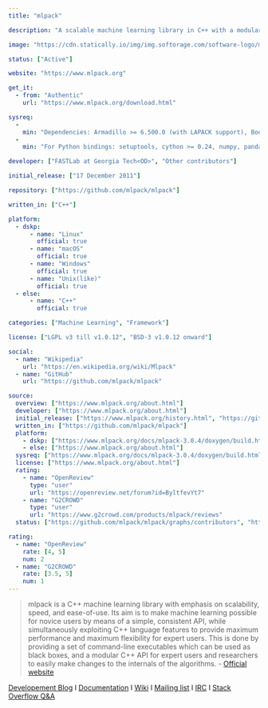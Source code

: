 ```yaml
---
title: "mlpack"

description: "A scalable machine learning library in C++ with a modular C++ API for expert users"

image: "https://cdn.statically.io/img/img.softorage.com/software-logo/mlpack.png?h=64"

status: ["Active"]

website: "https://www.mlpack.org"

get_it:
  - from: "Authentic"
    url: "https://www.mlpack.org/download.html"

sysreq:
  -
    min: "Dependencies: Armadillo >= 6.500.0 (with LAPACK support), Boost (math_c99, program_options, serialization, unit_test_framework, heap, spirit) >= 1.49"
  -
    min: "For Python bindings: setuptools, cython >= 0.24, numpy, pandas >= 0.15.0, pytest-runner"

developer: ["FASTLab at Georgia Tech<OD>", "Other contributors"]

initial_release: ["17 December 2011"]

repository: ["https://github.com/mlpack/mlpack"]

written_in: ["C++"]

platform:
  - dskp:
      - name: "Linux"
        official: true
      - name: "macOS"
        official: true
      - name: "Windows"
        official: true
      - name: "Unix(like)"
        official: true
  - else:
      - name: "C++"
        official: true

categories: ["Machine Learning", "Framework"]

license: ["LGPL v3 till v1.0.12", "BSD-3 v1.0.12 onward"]

social:
  - name: "Wikipedia"
    url: "https://en.wikipedia.org/wiki/Mlpack"
  - name: "GitHub"
    url: "https://github.com/mlpack/mlpack"

source:
  overview: ["https://www.mlpack.org/about.html"]
  developer: ["https://www.mlpack.org/about.html"]
  initial_release: ["https://www.mlpack.org/history.html", "https://github.com/mlpack/mlpack/releases/tag/mlpack-1.0.0"]
  written_in: ["https://github.com/mlpack/mlpack"]
  platform:
    - dskp: ["https://www.mlpack.org/docs/mlpack-3.0.4/doxygen/build.html"]
    - else: ["https://www.mlpack.org/about.html"]
  sysreq: ["https://www.mlpack.org/docs/mlpack-3.0.4/doxygen/build.html"]
  license: ["https://www.mlpack.org/about.html"]
  rating:
    - name: "OpenReview"
      type: "user"
      url: "https://openreview.net/forum?id=ByltfevYt7"
    - name: "G2CROWD"
      type: "user"
      url: "https://www.g2crowd.com/products/mlpack/reviews"
  status: ["https://github.com/mlpack/mlpack/graphs/contributors", "https://www.mlpack.org/gsocblog/"]

rating:
  - name: "OpenReview"
    rate: [4, 5]
    num: 2
  - name: "G2CROWD"
    rate: [3.5, 5]
    num: 1
---
```

  > mlpack is a C++ machine learning library with emphasis on scalability, speed, and ease-of-use. Its aim is to make machine learning possible for novice users by means of a simple, consistent API, while simultaneously exploiting C++ language features to provide maximum performance and maximum flexibility for expert users. This is done by providing a set of command-line executables which can be used as black boxes, and a modular C++ API for expert users and researchers to easily make changes to the internals of the algorithms.
  > \- [Official website](https://www.mlpack.org/about.html)
  
  [Developement Blog](https://www.mlpack.org/gsocblog/)  I  [Documentation](https://www.mlpack.org/docs.html)  I  [Wiki](https://github.com/mlpack/mlpack/wiki)  I  [Mailing list](http://lists.mlpack.org/mailman/listinfo/mlpack)  I  [IRC](https://webchat.freenode.net/?channels=mlpack)  I  [Stack Overflow Q&A](https://stackoverflow.com/questions/tagged/mlpack)
  




